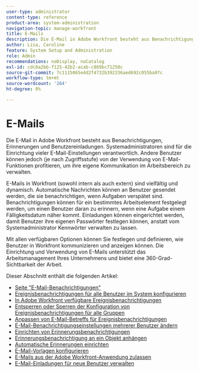 ```yaml
---
user-type: administrator
content-type: reference
product-area: system-administration
navigation-topic: manage-workfront
title: E-Mails
description: Die E-Mail in Adobe Workfront besteht aus Benachrichtigungen, Erinnerungen und Benutzereinladungen. Systemadministratoren sind für die Einrichtung vieler E-Mail-Einstellungen verantwortlich. Andere Benutzer können jedoch (je nach Zugriffsstufe) von der Verwendung von E-Mail-Funktionen profitieren, um ihre eigene Kommunikation im Arbeitsbereich zu verwalten.
author: Lisa, Caroline
feature: System Setup and Administration
role: Admin
recommendations: noDisplay, noCatalog
exl-id: cdc0a2bb-f125-42b2-acab-c869bc71250c
source-git-commit: 7c1115065e4d2f4732b392336aed692c055ba97c
workflow-type: tm+mt
source-wordcount: '264'
ht-degree: 0%

---
```


# E-Mails

Die E-Mail in Adobe Workfront besteht aus Benachrichtigungen, Erinnerungen und Benutzereinladungen. Systemadministratoren sind für die Einrichtung vieler E-Mail-Einstellungen verantwortlich. Andere Benutzer können jedoch (je nach Zugriffsstufe) von der Verwendung von E-Mail-Funktionen profitieren, um ihre eigene Kommunikation im Arbeitsbereich zu verwalten.

E-Mails in Workfront (sowohl intern als auch extern) sind vielfältig und dynamisch. Automatische Nachrichten können an Benutzer gesendet werden, die sie benachrichtigen, wenn Aufgaben verspätet sind. Benachrichtigungen können für ein bestimmtes Arbeitselement festgelegt werden, um einen Benutzer daran zu erinnern, wenn eine Aufgabe einem Fälligkeitsdatum näher kommt. Einladungen können eingerichtet werden, damit Benutzer ihre eigenen Passwörter festlegen können, anstatt vom Systemadministrator Kennwörter verwalten zu lassen.

Mit allen verfügbaren Optionen können Sie festlegen und definieren, wie Benutzer in Workfront kommunizieren und anzeigen können. Die Einrichtung und Verwendung von E-Mails unterstützt das Arbeitsmanagement Ihres Unternehmens und bietet eine 360-Grad-Sichtbarkeit der Arbeit.

Dieser Abschnitt enthält die folgenden Artikel:

* [Seite &quot;E-Mail-Benachrichtigungen&quot;](../../../administration-and-setup/manage-workfront/emails/email-notifications-page.md)
* [Ereignisbenachrichtigungen für alle Benutzer im System konfigurieren](../../../administration-and-setup/manage-workfront/emails/configure-event-notifications-for-everyone-in-the-system.md)
* [In Adobe Workfront verfügbare Ereignisbenachrichtigungen](../../../administration-and-setup/manage-workfront/emails/event-notifications-available-in-wf.md)
* [Entsperren oder Sperren der Konfiguration von Ereignisbenachrichtigungen für alle Gruppen](../../../administration-and-setup/manage-workfront/emails/unlock-configuration-of-event-notifications-for-groups.md)
* [Anpassen von E-Mail-Betreffs für Ereignisbenachrichtigungen](../../../administration-and-setup/manage-workfront/emails/custom-email-subjects-event-notification.md)
* [E-Mail-Benachrichtigungseinstellungen mehrerer Benutzer ändern](../../../administration-and-setup/manage-workfront/emails/modify-email-notification-settings-user-profiles.md)
* [Einrichten von Erinnerungsbenachrichtigungen](../../../administration-and-setup/manage-workfront/emails/set-up-reminder-notifications.md)
* [Erinnerungsbenachrichtigung an ein Objekt anhängen](../../../workfront-basics/using-notifications/attach-reminder-notification-object.md)
* [Automatische Erinnerungen einrichten](../../../administration-and-setup/manage-workfront/emails/setting-up-automatic-reminders.md)
* [E-Mail-Vorlagen konfigurieren](../../../administration-and-setup/manage-workfront/emails/configure-email-templates.md)
* [E-Mails aus der Adobe Workfront-Anwendung zulassen](../../../administration-and-setup/manage-workfront/emails/allow-emails-from-wf-app.md)
* [E-Mail-Einladungen für neue Benutzer verwalten](../../../administration-and-setup/manage-workfront/emails/manage-email-invitations.md)
